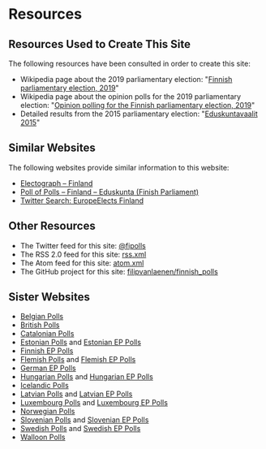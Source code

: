 # Resources

## Resources Used to Create This Site

The following resources have been consulted in order to create this site:

+ Wikipedia page about the 2019 parliamentary election: "[Finnish parliamentary election, 2019](https://en.wikipedia.org/wiki/Finnish_parliamentary_election,_2019)"
+ Wikipedia page about the opinion polls for the 2019 parliamentary election: "[Opinion polling for the Finnish parliamentary election, 2019](https://en.wikipedia.org/wiki/Opinion_polling_for_the_Finnish_parliamentary_election,_2019)"
+ Detailed results from the 2015 parliamentary election: "[Eduskuntavaalit 2015](https://tulospalvelu.vaalit.fi/E-2015/fi/lasktila.html)"

## Similar Websites

The following websites provide similar information to this website:

+ [Electograph – Finland](http://www.electograph.com/search/label/Finland)
+ [Poll of Polls – Finland – Eduskunta (Finish Parliament)](https://pollofpolls.eu/FI)
+ [Twitter Search: EuropeElects Finland](https://twitter.com/search?f=tweets&vertical=default&q=europeelects%20finland&src=typd)

## Other Resources

+ The Twitter feed for this site: [@fipolls](https://twitter.com/fipolls)
+ The RSS 2.0 feed for this site: [rss.xml](rss.xml)
+ The Atom feed for this site: [atom.xml](atom.xml)
+ The GitHub project for this site: [filipvanlaenen/finnish_polls](https://github.com/filipvanlaenen/finnish_polls)

## Sister Websites

+ [Belgian Polls](https://filipvanlaenen.github.io/belgian_polls/)
+ [British Polls](https://filipvanlaenen.github.io/british_polls/)
+ [Catalonian Polls](https://filipvanlaenen.github.io/catalonian_polls/)
+ [Estonian Polls](https://filipvanlaenen.github.io/estonian_polls/) and [Estonian EP Polls](https://filipvanlaenen.github.io/estonian_ep_polls/)
+ [Finnish EP Polls](https://filipvanlaenen.github.io/finnish_ep_polls/)
+ [Flemish Polls](https://filipvanlaenen.github.io/flemish_polls/) and [Flemish EP Polls](https://filipvanlaenen.github.io/flemish_ep_polls/)
+ [German EP Polls](https://filipvanlaenen.github.io/german_ep_polls/)
+ [Hungarian Polls](https://filipvanlaenen.github.io/hungarian_polls/) and [Hungarian EP Polls](https://filipvanlaenen.github.io/hungarian_ep_polls/)
+ [Icelandic Polls](https://filipvanlaenen.github.io/icelandic_polls/)
+ [Latvian Polls](https://filipvanlaenen.github.io/latvian_polls/) and [Latvian EP Polls](https://filipvanlaenen.github.io/latvian_ep_polls/)
+ [Luxembourg Polls](https://filipvanlaenen.github.io/luxembourg_polls/) and [Luxembourg EP Polls](https://filipvanlaenen.github.io/luxembourg_ep_polls/)
+ [Norwegian Polls](https://filipvanlaenen.github.io/norwegian_polls/)
+ [Slovenian Polls](https://filipvanlaenen.github.io/slovenian_polls/) and [Slovenian EP Polls](https://filipvanlaenen.github.io/slovenian_ep_polls/)
+ [Swedish Polls](https://filipvanlaenen.github.io/swedish_polls/) and [Swedish EP Polls](https://filipvanlaenen.github.io/swedish_ep_polls/)
+ [Walloon Polls](https://filipvanlaenen.github.io/walloon_polls/)
